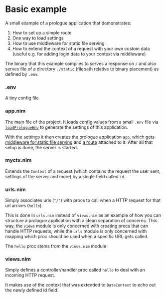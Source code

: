 # Basic example
A small example of a prologue application that demonstrates:
1. How to set up a simple route
2. One way to load settings
3. How to use middleware for static file serving
4. How to extend the context of a request with your own custom data (useful e.g. for adding login data to your context via middleware)

The binary that this example compiles to serves a response on `/` and also serves file of a directory `./static` (filepath relative to binary placement) as defined by `.env`.

### .env
A tiny config file

### app.nim
The main file of the project. 
It loads config values from a small `.env` file via [`loadPrologueEnv`](https://planety.github.io/prologue/configure/) to generate the settings of this application.

With the settings it then creates the prologue application `app`, which gets [middleware for static file serving](https://planety.github.io/prologue/middleware/) and [a route](https://planety.github.io/prologue/routing/) attached to it. 
After all that setup is done, the server is started.

### myctx.nim
Extends the `Context` of a request (which contains the request the user sent, settings of the server and more) by a single field called `id`.

### urls.nim
Simply associates urls (`"/"`) with procs to call when a HTTP request for that url arrives (`hello`).

This is done in `urls.nim` instead of `views.nim` as an example of how you can structure a prologue application with a clean separation of concerns. This way, the `views` module is only concerned with creating procs that can handle HTTP requests, while the `urls` module is only concerned with mapping which proc should be used when a specific URL gets called.

The `hello` proc stems from the `views.nim` module

### views.nim
Simply defines a controller/handler proc called `hello` to deal with an incoming HTTP request.

It makes use of the context that was extended to `DataContext` to echo out the newly defined id field.

